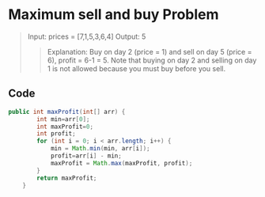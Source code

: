 # Maximum sell and buy Problem
>Input: prices = [7,1,5,3,6,4]
Output: 5   
> 
>>Explanation:  Buy on day 2 (price = 1) and sell on day 5 (price = 6), profit = 6-1 = 5.
Note that buying on day 2 and selling on day 1 is not allowed because you must buy before you sell.

## Code
```java
public int maxProfit(int[] arr) {
        int min=arr[0];
        int maxProfit=0;
        int profit;
        for (int i = 0; i < arr.length; i++) {
            min = Math.min(min, arr[i]);
            profit=arr[i] - min;
            maxProfit = Math.max(maxProfit, profit);
        }
        return maxProfit;
    }
```